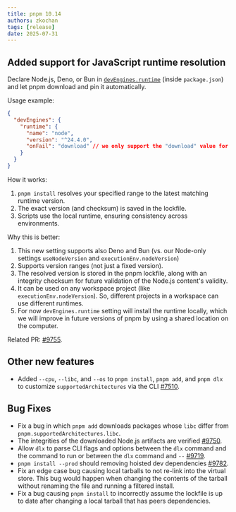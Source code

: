```yaml
---
title: pnpm 10.14
authors: zkochan
tags: [release]
date: 2025-07-31
---
```


## Added support for JavaScript runtime resolution

Declare Node.js, Deno, or Bun in [`devEngines.runtime`](https://github.com/openjs-foundation/package-metadata-interoperability-collab-space/issues/15) (inside `package.json`) and let pnpm download and pin it automatically.

Usage example:

```json
{
  "devEngines": {
    "runtime": {
      "name": "node",
      "version": "^24.4.0",
      "onFail": "download" // we only support the "download" value for now
    }
  }
}
```

How it works:

1. `pnpm install` resolves your specified range to the latest matching runtime version.
1. The exact version (and checksum) is saved in the lockfile.
1. Scripts use the local runtime, ensuring consistency across environments.

Why this is better:

1. This new setting supports also Deno and Bun (vs. our Node-only settings `useNodeVersion` and `executionEnv.nodeVersion`)
1. Supports version ranges (not just a fixed version).
1. The resolved version is stored in the pnpm lockfile, along with an integrity checksum for future validation of the Node.js content's validity.
1. It can be used on any workspace project (like `executionEnv.nodeVersion`). So, different projects in a workspace can use different runtimes.
1. For now `devEngines.runtime` setting will install the runtime locally, which we will improve in future versions of pnpm by using a shared location on the computer.

Related PR: [#9755](https://github.com/pnpm/pnpm/pull/9755).

## Other new features

- Added `--cpu`, `--libc`, and `--os` to `pnpm install`, `pnpm add`, and `pnpm dlx` to customize `supportedArchitectures` via the CLI [#7510](https://github.com/pnpm/pnpm/issues/7510).

## Bug Fixes

- Fix a bug in which `pnpm add` downloads packages whose `libc` differ from `pnpm.supportedArchitectures.libc`.
- The integrities of the downloaded Node.js artifacts are verified [#9750](https://github.com/pnpm/pnpm/pull/9750).
- Allow `dlx` to parse CLI flags and options between the `dlx` command and the command to run or between the `dlx` command and `--` [#9719](https://github.com/pnpm/pnpm/issues/9719).
- `pnpm install --prod` should removing hoisted dev dependencies [#9782](https://github.com/pnpm/pnpm/issues/9782).
- Fix an edge case bug causing local tarballs to not re-link into the virtual store. This bug would happen when changing the contents of the tarball without renaming the file and running a filtered install.
- Fix a bug causing `pnpm install` to incorrectly assume the lockfile is up to date after changing a local tarball that has peers dependencies.

